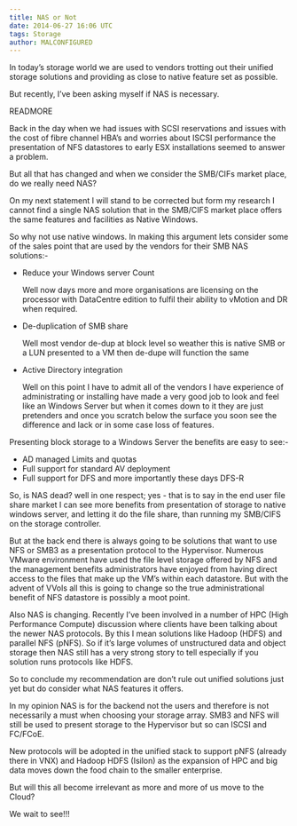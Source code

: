 ```yaml
---
title: NAS or Not
date: 2014-06-27 16:06 UTC
tags: Storage
author: MALCONFIGURED
---
```


In today’s storage world we are used to vendors trotting out their unified storage solutions and providing as close to native feature set as possible. 
 
But recently, I’ve been asking myself if NAS is necessary.  

READMORE

Back in the day when we had issues with SCSI reservations and issues with the cost of fibre channel HBA’s and worries about ISCSI performance the presentation of NFS datastores to early ESX installations seemed to answer a problem. 
 
But all that has changed and when we consider the SMB/CIFs market place, do we really need NAS?

On my next statement I will stand to be corrected but form my research I cannot find a single NAS solution that in the SMB/CIFS market place offers the same features and facilities as Native Windows.  

So why not use native windows.  In making this argument lets consider some of the sales point that are used by the vendors for their SMB NAS solutions:-

- Reduce your Windows server Count

	Well now days more and more organisations are licensing on the processor with DataCentre edition to fulfil their ability to vMotion and DR when required.

- De-duplication of SMB share

	Well most vendor de-dup at block level so weather this is native SMB or a LUN presented to a VM then de-dupe will function the same

- Active Directory integration

	Well on this point I have to admit all of the vendors I have experience of administrating or installing have made a very good job to look and feel like an Windows Server but when it comes down to it they are just pretenders and once you scratch below the surface you soon see the difference and lack or in some case loss of features. 

Presenting block storage to a Windows Server the benefits are easy to see:-


- AD managed Limits and quotas
- Full support for standard AV deployment
- Full support for DFS and more importantly these days DFS-R

So, is NAS dead? well in one respect; yes - that is to say in the end user file share market I can see more benefits from presentation of storage to native windows server, and letting it do the file share, than running my SMB/CIFS on the storage controller.
  
But at the back end there is always going to be solutions that want to use NFS or SMB3 as a presentation protocol to the Hypervisor.  Numerous VMware environment have used the file level storage offered by NFS and the management benefits administrators have enjoyed from having direct access to the files that make up the VM’s within each datastore.  But with the advent of VVols all this is going to change so the true administrational benefit of NFS datastore is possibly a moot point.  
 
Also NAS is changing.  Recently I’ve been involved in a number of HPC (High Performance Compute) discussion where clients have been talking about the newer NAS protocols.  By this I mean solutions like Hadoop (HDFS) and parallel NFS (pNFS). So if it’s large volumes of unstructured data and object storage then NAS still has a very strong story to tell especially if you solution runs protocols like HDFS. 

So to conclude my recommendation are don’t rule out unified solutions just yet but do consider what NAS features it offers.  

In my opinion NAS is for the backend not the users and therefore is not necessarily a must when choosing your storage array.  SMB3 and NFS will still be used to present storage to the Hypervisor but so can ISCSI and FC/FCoE.
 
New protocols will be adopted in the unified stack to support pNFS (already there in VNX) and Hadoop HDFS (Isilon) as the expansion of HPC and big data moves down the food chain to the smaller enterprise.  

But will this all become irrelevant as more and more of us move to the Cloud?  

We wait to see!!!

